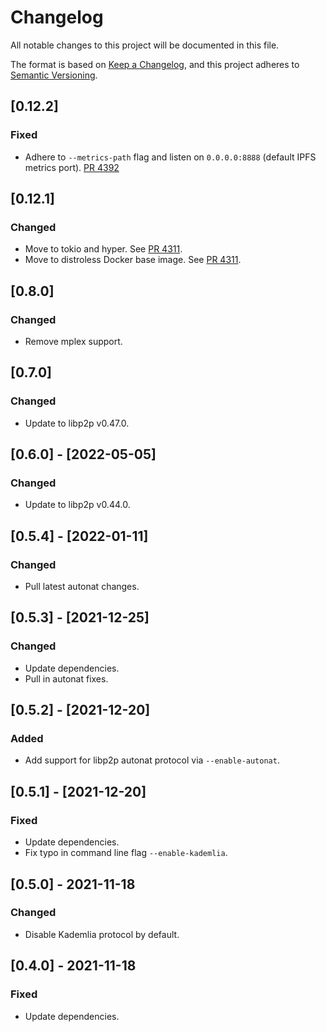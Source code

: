 # Changelog
All notable changes to this project will be documented in this file.

The format is based on [Keep a Changelog](https://keepachangelog.com/en/1.0.0/),
and this project adheres to [Semantic Versioning](https://semver.org/spec/v2.0.0.html).

## [0.12.2]
### Fixed
- Adhere to `--metrics-path` flag and listen on `0.0.0.0:8888` (default IPFS metrics port).
  [PR 4392]

[PR 4392]: https://github.com/libp2p/rust-libp2p/pull/4392

## [0.12.1]
### Changed
- Move to tokio and hyper.
  See [PR 4311].
- Move to distroless Docker base image.
  See [PR 4311].

[PR 4311]: https://github.com/libp2p/rust-libp2p/pull/4311

## [0.8.0]
### Changed
- Remove mplex support.

## [0.7.0]
### Changed
- Update to libp2p v0.47.0.

## [0.6.0] - [2022-05-05]
### Changed
- Update to libp2p v0.44.0.

## [0.5.4] - [2022-01-11]
### Changed
- Pull latest autonat changes.

## [0.5.3] - [2021-12-25]
### Changed
- Update dependencies.
- Pull in autonat fixes.

## [0.5.2] - [2021-12-20]
### Added
- Add support for libp2p autonat protocol via `--enable-autonat`.

## [0.5.1] - [2021-12-20]
### Fixed
- Update dependencies.
- Fix typo in command line flag `--enable-kademlia`.

## [0.5.0] - 2021-11-18
### Changed
- Disable Kademlia protocol by default.

## [0.4.0] - 2021-11-18
### Fixed
- Update dependencies.
